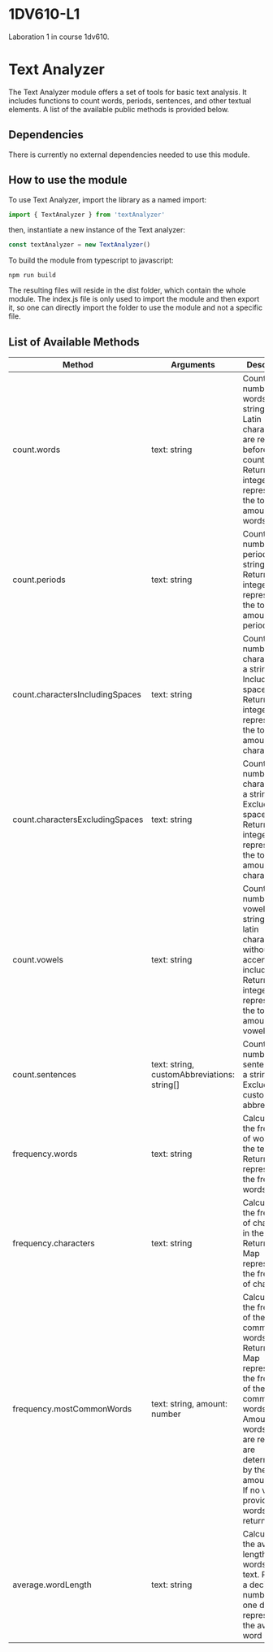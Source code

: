 # 1DV610-L1
Laboration 1 in course 1dv610.

# Text Analyzer
The Text Analyzer module offers a set of tools for basic text analysis. It includes functions to count words, periods, sentences, and other textual elements. A list of the available public methods is provided below.

## Dependencies

There is currently no external dependencies needed to use this module.

## How to use the module

To use Text Analyzer, import the library as a named import:
``` javascript
import { TextAnalyzer } from 'textAnalyzer'
```
then, instantiate a new instance of the Text analyzer:
``` javascript
const textAnalyzer = new TextAnalyzer()
```

To build the module from typescript to javascript:
```
npm run build
```
The resulting files will reside in the dist folder, which contain the whole module. The index.js file is only used to import the module and then export it, so one can directly import the folder to use the module and not a specific file.

## List of Available Methods

| Method     | Arguments   | Description   |
|------------|-------------|---------------|
| count.words | text: string | Counts the number of words in a string. Non-Latin characters are removed before counting. Returns an integer representing the total amount of words. |
| count.periods | text: string | Counts the number of periods in a string. Returns an integer representing the total amount of periods. |
| count.charactersIncludingSpaces | text: string | Counts the number of characters in a string. Includes spaces. Returns an integer representing the total amount of characters. |
| count.charactersExcludingSpaces | text: string | Counts the number of characters in a string. Excluding spaces. Returns an integer representing the total amount of characters. |
| count.vowels | text: string | Counts the number of vowels in a string. Only latin characters without accents are included. Returns an integer representing the total amount of vowels. |
| count.sentences | text: string, customAbbreviations: string[] | Counts the number of sentences in a string. Excluding custom abbreviations. |
| frequency.words | text: string | Calculates the frequency of words in the text. Return a Map representing the frequency words.|
| frequency.characters | text: string | Calculates the frequency of characters in the text. Returns a Map representing the frequency of characters |
| frequency.mostCommonWords | text: string, amount: number | Calculates the frequency of the most common words. Returns a Map representing the frequency of the most common words. Amount of words that are returned are determined by the amount value. If no value is provided, all words will be returned. |
| average.wordLength | text: string | Calculates the average length of words of a text. Returns a decimal number with one decimal, representing the average word length. |